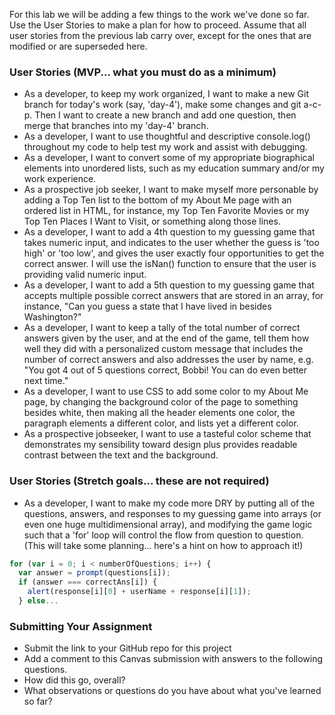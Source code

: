 For this lab we will be adding a few things to the work we've done so far. Use the User Stories to make a plan for how to proceed. Assume that all user stories from the previous lab carry over, except for the ones that are modified or are superseded here.

### User Stories (MVP... what you must do as a minimum)

- As a developer, to keep my work organized, I want to make a new Git branch for today's work (say, 'day-4'), make some changes and git a-c-p. Then I want to create a new branch and add one question, then merge that branches into my 'day-4' branch.
- As a developer, I want to use thoughtful and descriptive console.log() throughout my code to help test my work and assist with debugging.
- As a developer, I want to convert some of my appropriate biographical elements into unordered lists, such as my education summary and/or my work experience.
- As a prospective job seeker, I want to make myself more personable by adding a Top Ten list to the bottom of my About Me page with an ordered list in HTML, for instance, my Top Ten Favorite Movies or my Top Ten Places I Want to Visit, or something along those lines.
- As a developer, I want to add a 4th question to my guessing game that takes numeric input, and indicates to the user whether the guess is 'too high' or 'too low', and gives the user exactly four opportunities to get the correct answer. I will use the isNan() function to ensure that the user is providing valid numeric input.
- As a developer, I want to add a 5th question to my guessing game that accepts multiple possible correct answers that are stored in an array, for instance, "Can you guess a state that I have lived in besides Washington?"
- As a developer, I want to keep a tally of the total number of correct answers given by the user, and at the end of the game, tell them how well they did with a personalized custom message that includes the number of correct answers and also addresses the user by name, e.g. "You got 4 out of 5 questions correct, Bobbi! You can do even better next time."
- As a developer, I want to use CSS to add some color to my About Me page, by changing the background color of the page to something besides white, then making all the header elements one color, the paragraph elements a different color, and lists yet a different color.
- As a prospective jobseeker, I want to use a tasteful color scheme that demonstrates my sensibility toward design plus provides readable contrast between the text and the background.

### User Stories (Stretch goals... these are not required)

- As a developer, I want to make my code more DRY by putting all of the questions, answers, and responses to my guessing game into arrays (or even one huge multidimensional array), and modifying the game logic such that a 'for' loop will control the flow from question to question. (This will take some planning... here's a hint on how to approach it!)
```javascript
for (var i = 0; i < numberOfQuestions; i++) {
  var answer = prompt(questions[i]);
  if (answer === correctAns[i]) {
    alert(response[i][0] + userName + response[i][1]);
  } else...
```

### Submitting Your Assignment

- Submit the link to your GitHub repo for this project
- Add a comment to this Canvas submission with answers to the following questions.
- How did this go, overall?
- What observations or questions do you have about what you've learned so far?
